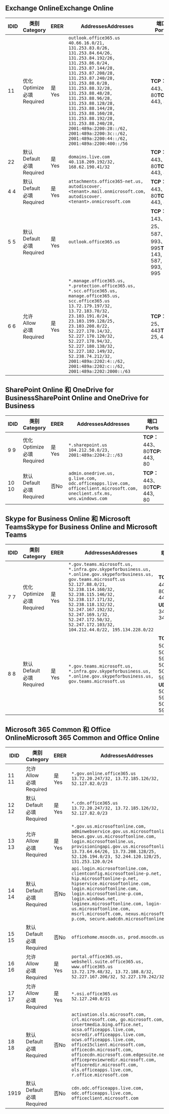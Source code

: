 <!--THIS FILE IS AUTOMATICALLY GENERATED. MANUAL CHANGES WILL BE OVERWRITTEN.-->
<!--Please contact the Office 365 Endpoints team with any questions.-->
<!--USGovGCCHigh endpoints version 2019012800-->
<!--File generated 2019-01-30 08:01:24.7920-->

## <a name="exchange-online"></a><span data-ttu-id="69ec2-101">Exchange Online</span><span class="sxs-lookup"><span data-stu-id="69ec2-101">Exchange Online</span></span>

<span data-ttu-id="69ec2-102">ID</span><span class="sxs-lookup"><span data-stu-id="69ec2-102">ID</span></span> | <span data-ttu-id="69ec2-103">类别</span><span class="sxs-lookup"><span data-stu-id="69ec2-103">Category</span></span> | <span data-ttu-id="69ec2-104">ER</span><span class="sxs-lookup"><span data-stu-id="69ec2-104">ER</span></span> | <span data-ttu-id="69ec2-105">Addresses</span><span class="sxs-lookup"><span data-stu-id="69ec2-105">Addresses</span></span> | <span data-ttu-id="69ec2-106">端口</span><span class="sxs-lookup"><span data-stu-id="69ec2-106">Ports</span></span>
-- | -------------------- | --- | ------------------------------------------------------------------------------------------------------------------------------------------------------------------------------------------------------------------------------------------------------------------------------------------------------------------------------------------------------------------------------------------------------------------------------------------------ | -------------------------------
<span data-ttu-id="69ec2-107">1</span><span class="sxs-lookup"><span data-stu-id="69ec2-107">1</span></span> | <span data-ttu-id="69ec2-108">优化</span><span class="sxs-lookup"><span data-stu-id="69ec2-108">Optimize</span></span><BR><span data-ttu-id="69ec2-109">必填</span><span class="sxs-lookup"><span data-stu-id="69ec2-109">Required</span></span> | <span data-ttu-id="69ec2-110">是</span><span class="sxs-lookup"><span data-stu-id="69ec2-110">Yes</span></span> | `outlook.office365.us`<BR>`40.66.16.0/21, 131.253.83.0/26, 131.253.84.64/26, 131.253.84.192/26, 131.253.86.0/24, 131.253.87.144/28, 131.253.87.208/28, 131.253.87.240/28, 131.253.88.0/28, 131.253.88.32/28, 131.253.88.48/28, 131.253.88.96/28, 131.253.88.128/28, 131.253.88.144/28, 131.253.88.160/28, 131.253.88.192/28, 131.253.88.240/28, 2001:489a:2200:28::/62, 2001:489a:2200:3c::/62, 2001:489a:2200:44::/62, 2001:489a:2200:400::/56` | <span data-ttu-id="69ec2-111">**TCP：** 443、80</span><span class="sxs-lookup"><span data-stu-id="69ec2-111">**TCP:** 443, 80</span></span>
<span data-ttu-id="69ec2-112">2</span><span class="sxs-lookup"><span data-stu-id="69ec2-112">2</span></span> | <span data-ttu-id="69ec2-113">默认</span><span class="sxs-lookup"><span data-stu-id="69ec2-113">Default</span></span><BR><span data-ttu-id="69ec2-114">必填</span><span class="sxs-lookup"><span data-stu-id="69ec2-114">Required</span></span> | <span data-ttu-id="69ec2-115">是</span><span class="sxs-lookup"><span data-stu-id="69ec2-115">Yes</span></span> | `domains.live.com`<BR>`40.118.209.192/32, 168.62.190.41/32` | <span data-ttu-id="69ec2-116">**TCP：** 443、80</span><span class="sxs-lookup"><span data-stu-id="69ec2-116">**TCP:** 443, 80</span></span>
<span data-ttu-id="69ec2-117">4 </span><span class="sxs-lookup"><span data-stu-id="69ec2-117">4</span></span> | <span data-ttu-id="69ec2-118">默认</span><span class="sxs-lookup"><span data-stu-id="69ec2-118">Default</span></span><BR><span data-ttu-id="69ec2-119">必填</span><span class="sxs-lookup"><span data-stu-id="69ec2-119">Required</span></span> | <span data-ttu-id="69ec2-120">是</span><span class="sxs-lookup"><span data-stu-id="69ec2-120">Yes</span></span> | `attachments.office365-net.us, autodiscover.<tenant>.mail.onmicrosoft.com, autodiscover.<tenant>.onmicrosoft.com` | <span data-ttu-id="69ec2-121">**TCP：** 443、80</span><span class="sxs-lookup"><span data-stu-id="69ec2-121">**TCP:** 443, 80</span></span>
<span data-ttu-id="69ec2-122">5 </span><span class="sxs-lookup"><span data-stu-id="69ec2-122">5</span></span> | <span data-ttu-id="69ec2-123">默认</span><span class="sxs-lookup"><span data-stu-id="69ec2-123">Default</span></span><BR><span data-ttu-id="69ec2-124">必填</span><span class="sxs-lookup"><span data-stu-id="69ec2-124">Required</span></span> | <span data-ttu-id="69ec2-125">是</span><span class="sxs-lookup"><span data-stu-id="69ec2-125">Yes</span></span> | `outlook.office365.us` | <span data-ttu-id="69ec2-126">**TCP：** 143、25、587、993、995</span><span class="sxs-lookup"><span data-stu-id="69ec2-126">**TCP:** 143, 25, 587, 993, 995</span></span>
<span data-ttu-id="69ec2-127">6 </span><span class="sxs-lookup"><span data-stu-id="69ec2-127">6</span></span> | <span data-ttu-id="69ec2-128">允许</span><span class="sxs-lookup"><span data-stu-id="69ec2-128">Allow</span></span><BR><span data-ttu-id="69ec2-129">必填</span><span class="sxs-lookup"><span data-stu-id="69ec2-129">Required</span></span> | <span data-ttu-id="69ec2-130">是</span><span class="sxs-lookup"><span data-stu-id="69ec2-130">Yes</span></span> | `*.manage.office365.us, *.protection.office365.us, *.scc.office365.us, manage.office365.us, scc.office365.us`<BR>`13.72.179.197/32, 13.72.183.70/32, 23.103.191.0/24, 23.103.199.128/25, 23.103.208.0/22, 52.227.170.14/32, 52.227.170.120/32, 52.227.178.94/32, 52.227.180.138/32, 52.227.182.149/32, 52.238.74.212/32, 2001:489a:2202:4::/62, 2001:489a:2202:c::/62, 2001:489a:2202:2000::/63` | <span data-ttu-id="69ec2-131">**TCP：** 25、443</span><span class="sxs-lookup"><span data-stu-id="69ec2-131">**TCP:** 25, 443</span></span>

## <a name="sharepoint-online-and-onedrive-for-business"></a><span data-ttu-id="69ec2-132">SharePoint Online 和 OneDrive for Business</span><span class="sxs-lookup"><span data-stu-id="69ec2-132">SharePoint Online and OneDrive for Business</span></span>

<span data-ttu-id="69ec2-133">ID</span><span class="sxs-lookup"><span data-stu-id="69ec2-133">ID</span></span> | <span data-ttu-id="69ec2-134">类别</span><span class="sxs-lookup"><span data-stu-id="69ec2-134">Category</span></span> | <span data-ttu-id="69ec2-135">ER</span><span class="sxs-lookup"><span data-stu-id="69ec2-135">ER</span></span> | <span data-ttu-id="69ec2-136">Addresses</span><span class="sxs-lookup"><span data-stu-id="69ec2-136">Addresses</span></span> | <span data-ttu-id="69ec2-137">端口</span><span class="sxs-lookup"><span data-stu-id="69ec2-137">Ports</span></span>
-- | -------------------- | --- | ----------------------------------------------------------------------------------------------------------------------- | ----------------
<span data-ttu-id="69ec2-138">9 </span><span class="sxs-lookup"><span data-stu-id="69ec2-138">9</span></span> | <span data-ttu-id="69ec2-139">优化</span><span class="sxs-lookup"><span data-stu-id="69ec2-139">Optimize</span></span><BR><span data-ttu-id="69ec2-140">必填</span><span class="sxs-lookup"><span data-stu-id="69ec2-140">Required</span></span> | <span data-ttu-id="69ec2-141">是</span><span class="sxs-lookup"><span data-stu-id="69ec2-141">Yes</span></span> | `*.sharepoint.us`<BR>`104.212.50.0/23, 2001:489a:2204:2::/63` | <span data-ttu-id="69ec2-142">**TCP：** 443、80</span><span class="sxs-lookup"><span data-stu-id="69ec2-142">**TCP:** 443, 80</span></span>
<span data-ttu-id="69ec2-143">10 </span><span class="sxs-lookup"><span data-stu-id="69ec2-143">10</span></span> | <span data-ttu-id="69ec2-144">默认</span><span class="sxs-lookup"><span data-stu-id="69ec2-144">Default</span></span><BR><span data-ttu-id="69ec2-145">必填</span><span class="sxs-lookup"><span data-stu-id="69ec2-145">Required</span></span> | <span data-ttu-id="69ec2-146">否</span><span class="sxs-lookup"><span data-stu-id="69ec2-146">No</span></span> | `admin.onedrive.us, g.live.com, odc.officeapps.live.com, officeclient.microsoft.com, oneclient.sfx.ms, wns.windows.com` | <span data-ttu-id="69ec2-147">**TCP：** 443、80</span><span class="sxs-lookup"><span data-stu-id="69ec2-147">**TCP:** 443, 80</span></span>

## <a name="skype-for-business-online-and-microsoft-teams"></a><span data-ttu-id="69ec2-148">Skype for Business Online 和 Microsoft Teams</span><span class="sxs-lookup"><span data-stu-id="69ec2-148">Skype for Business Online and Microsoft Teams</span></span>

<span data-ttu-id="69ec2-149">ID</span><span class="sxs-lookup"><span data-stu-id="69ec2-149">ID</span></span> | <span data-ttu-id="69ec2-150">类别</span><span class="sxs-lookup"><span data-stu-id="69ec2-150">Category</span></span> | <span data-ttu-id="69ec2-151">ER</span><span class="sxs-lookup"><span data-stu-id="69ec2-151">ER</span></span> | <span data-ttu-id="69ec2-152">Addresses</span><span class="sxs-lookup"><span data-stu-id="69ec2-152">Addresses</span></span> | <span data-ttu-id="69ec2-153">端口</span><span class="sxs-lookup"><span data-stu-id="69ec2-153">Ports</span></span>
-- | -------------------- | --- | --------------------------------------------------------------------------------------------------------------------------------------------------------------------------------------------------------------------------------------------------------------------------------------------------------------------------------- | --------------------------------------------------
<span data-ttu-id="69ec2-154">7 </span><span class="sxs-lookup"><span data-stu-id="69ec2-154">7</span></span> | <span data-ttu-id="69ec2-155">优化</span><span class="sxs-lookup"><span data-stu-id="69ec2-155">Optimize</span></span><BR><span data-ttu-id="69ec2-156">必填</span><span class="sxs-lookup"><span data-stu-id="69ec2-156">Required</span></span> | <span data-ttu-id="69ec2-157">是</span><span class="sxs-lookup"><span data-stu-id="69ec2-157">Yes</span></span> | `*.gov.teams.microsoft.us, *.infra.gov.skypeforbusiness.us, *.online.gov.skypeforbusiness.us, gov.teams.microsoft.us`<BR>`52.127.88.0/21, 52.238.114.160/32, 52.238.115.146/32, 52.238.117.171/32, 52.238.118.132/32, 52.247.167.192/32, 52.247.169.1/32, 52.247.172.50/32, 52.247.172.103/32, 104.212.44.0/22, 195.134.228.0/22` | <span data-ttu-id="69ec2-158">**TCP：** 443、80</span><span class="sxs-lookup"><span data-stu-id="69ec2-158">**TCP:** 443, 80</span></span><BR><span data-ttu-id="69ec2-159">**UDP：** 3478</span><span class="sxs-lookup"><span data-stu-id="69ec2-159">**UDP:** 3478</span></span>
<span data-ttu-id="69ec2-160">8 </span><span class="sxs-lookup"><span data-stu-id="69ec2-160">8</span></span> | <span data-ttu-id="69ec2-161">默认</span><span class="sxs-lookup"><span data-stu-id="69ec2-161">Default</span></span><BR><span data-ttu-id="69ec2-162">必填</span><span class="sxs-lookup"><span data-stu-id="69ec2-162">Required</span></span> | <span data-ttu-id="69ec2-163">是</span><span class="sxs-lookup"><span data-stu-id="69ec2-163">Yes</span></span> | `*.gov.teams.microsoft.us, *.infra.gov.skypeforbusiness.us, *.online.gov.skypeforbusiness.us, gov.teams.microsoft.us` | <span data-ttu-id="69ec2-164">**TCP：** 5061、50000-59999</span><span class="sxs-lookup"><span data-stu-id="69ec2-164">**TCP:** 5061, 50000-59999</span></span><BR><span data-ttu-id="69ec2-165">**UDP：** 50000-59999</span><span class="sxs-lookup"><span data-stu-id="69ec2-165">**UDP:** 50000-59999</span></span>

## <a name="microsoft-365-common-and-office-online"></a><span data-ttu-id="69ec2-166">Microsoft 365 Common 和 Office Online</span><span class="sxs-lookup"><span data-stu-id="69ec2-166">Microsoft 365 Common and Office Online</span></span>

<span data-ttu-id="69ec2-167">ID</span><span class="sxs-lookup"><span data-stu-id="69ec2-167">ID</span></span> | <span data-ttu-id="69ec2-168">类别</span><span class="sxs-lookup"><span data-stu-id="69ec2-168">Category</span></span> | <span data-ttu-id="69ec2-169">ER</span><span class="sxs-lookup"><span data-stu-id="69ec2-169">ER</span></span> | <span data-ttu-id="69ec2-170">Addresses</span><span class="sxs-lookup"><span data-stu-id="69ec2-170">Addresses</span></span> | <span data-ttu-id="69ec2-171">端口</span><span class="sxs-lookup"><span data-stu-id="69ec2-171">Ports</span></span>
-- | ------------------- | --- | ---------------------------------------------------------------------------------------------------------------------------------------------------------------------------------------------------------------------------------------------------------------------------------------------------------------------------------------------------------------------------------------------- | ----------------
<span data-ttu-id="69ec2-172">11 </span><span class="sxs-lookup"><span data-stu-id="69ec2-172">11</span></span> | <span data-ttu-id="69ec2-173">允许</span><span class="sxs-lookup"><span data-stu-id="69ec2-173">Allow</span></span><BR><span data-ttu-id="69ec2-174">必填</span><span class="sxs-lookup"><span data-stu-id="69ec2-174">Required</span></span> | <span data-ttu-id="69ec2-175">是</span><span class="sxs-lookup"><span data-stu-id="69ec2-175">Yes</span></span> | `*.gov.online.office365.us`<BR>`13.72.20.247/32, 13.72.185.126/32, 52.127.82.0/23` | <span data-ttu-id="69ec2-176">**TCP：** 443</span><span class="sxs-lookup"><span data-stu-id="69ec2-176">**TCP:** 443</span></span>
<span data-ttu-id="69ec2-177">12 </span><span class="sxs-lookup"><span data-stu-id="69ec2-177">12</span></span> | <span data-ttu-id="69ec2-178">默认</span><span class="sxs-lookup"><span data-stu-id="69ec2-178">Default</span></span><BR><span data-ttu-id="69ec2-179">必填</span><span class="sxs-lookup"><span data-stu-id="69ec2-179">Required</span></span> | <span data-ttu-id="69ec2-180">是</span><span class="sxs-lookup"><span data-stu-id="69ec2-180">Yes</span></span> | `*.cdn.office365.us`<BR>`13.72.20.247/32, 13.72.185.126/32, 52.127.82.0/23` | <span data-ttu-id="69ec2-181">**TCP：** 443</span><span class="sxs-lookup"><span data-stu-id="69ec2-181">**TCP:** 443</span></span>
<span data-ttu-id="69ec2-182">13 </span><span class="sxs-lookup"><span data-stu-id="69ec2-182">13</span></span> | <span data-ttu-id="69ec2-183">允许</span><span class="sxs-lookup"><span data-stu-id="69ec2-183">Allow</span></span><BR><span data-ttu-id="69ec2-184">必填</span><span class="sxs-lookup"><span data-stu-id="69ec2-184">Required</span></span> | <span data-ttu-id="69ec2-185">是</span><span class="sxs-lookup"><span data-stu-id="69ec2-185">Yes</span></span> | `*.gov.us.microsoftonline.com, adminwebservice.gov.us.microsoftonline.com, becws.gov.us.microsoftonline.com, login.microsoftonline.us, provisioningapi.gov.us.microsoftonline.com`<BR>`13.73.64.64/26, 13.73.208.128/25, 52.126.194.0/23, 52.244.120.128/25, 131.253.120.0/24` | <span data-ttu-id="69ec2-186">**TCP：** 443</span><span class="sxs-lookup"><span data-stu-id="69ec2-186">**TCP:** 443</span></span>
<span data-ttu-id="69ec2-187">14 </span><span class="sxs-lookup"><span data-stu-id="69ec2-187">14</span></span> | <span data-ttu-id="69ec2-188">默认</span><span class="sxs-lookup"><span data-stu-id="69ec2-188">Default</span></span><BR><span data-ttu-id="69ec2-189">必填</span><span class="sxs-lookup"><span data-stu-id="69ec2-189">Required</span></span> | <span data-ttu-id="69ec2-190">否</span><span class="sxs-lookup"><span data-stu-id="69ec2-190">No</span></span> | `api.login.microsoftonline.com, clientconfig.microsoftonline-p.net, hip.microsoftonline-p.net, hipservice.microsoftonline.com, login.microsoftonline.com, login.microsoftonline-p.com, login.windows.net, loginex.microsoftonline.com, login-us.microsoftonline.com, mscrl.microsoft.com, nexus.microsoftonline-p.com, secure.aadcdn.microsoftonline-p.com` | <span data-ttu-id="69ec2-191">**TCP：** 443</span><span class="sxs-lookup"><span data-stu-id="69ec2-191">**TCP:** 443</span></span>
<span data-ttu-id="69ec2-192">15 </span><span class="sxs-lookup"><span data-stu-id="69ec2-192">15</span></span> | <span data-ttu-id="69ec2-193">默认</span><span class="sxs-lookup"><span data-stu-id="69ec2-193">Default</span></span><BR><span data-ttu-id="69ec2-194">必填</span><span class="sxs-lookup"><span data-stu-id="69ec2-194">Required</span></span> | <span data-ttu-id="69ec2-195">否</span><span class="sxs-lookup"><span data-stu-id="69ec2-195">No</span></span> | `officehome.msocdn.us, prod.msocdn.us` | <span data-ttu-id="69ec2-196">**TCP：** 443、80</span><span class="sxs-lookup"><span data-stu-id="69ec2-196">**TCP:** 443, 80</span></span>
<span data-ttu-id="69ec2-197">16 </span><span class="sxs-lookup"><span data-stu-id="69ec2-197">16</span></span> | <span data-ttu-id="69ec2-198">允许</span><span class="sxs-lookup"><span data-stu-id="69ec2-198">Allow</span></span><BR><span data-ttu-id="69ec2-199">必填</span><span class="sxs-lookup"><span data-stu-id="69ec2-199">Required</span></span> | <span data-ttu-id="69ec2-200">是</span><span class="sxs-lookup"><span data-stu-id="69ec2-200">Yes</span></span> | `portal.office365.us, webshell.suite.office365.us, www.office365.us`<BR>`13.72.179.48/32, 13.72.188.8/32, 52.227.167.206/32, 52.227.170.242/32` | <span data-ttu-id="69ec2-201">**TCP：** 443、80</span><span class="sxs-lookup"><span data-stu-id="69ec2-201">**TCP:** 443, 80</span></span>
<span data-ttu-id="69ec2-202">17 </span><span class="sxs-lookup"><span data-stu-id="69ec2-202">17</span></span> | <span data-ttu-id="69ec2-203">允许</span><span class="sxs-lookup"><span data-stu-id="69ec2-203">Allow</span></span><BR><span data-ttu-id="69ec2-204">必填</span><span class="sxs-lookup"><span data-stu-id="69ec2-204">Required</span></span> | <span data-ttu-id="69ec2-205">是</span><span class="sxs-lookup"><span data-stu-id="69ec2-205">Yes</span></span> | `*.osi.office365.us`<BR>`52.127.240.0/21` | <span data-ttu-id="69ec2-206">**TCP：** 443</span><span class="sxs-lookup"><span data-stu-id="69ec2-206">**TCP:** 443</span></span>
<span data-ttu-id="69ec2-207">18 </span><span class="sxs-lookup"><span data-stu-id="69ec2-207">18</span></span> | <span data-ttu-id="69ec2-208">默认</span><span class="sxs-lookup"><span data-stu-id="69ec2-208">Default</span></span><BR><span data-ttu-id="69ec2-209">必填</span><span class="sxs-lookup"><span data-stu-id="69ec2-209">Required</span></span> | <span data-ttu-id="69ec2-210">否</span><span class="sxs-lookup"><span data-stu-id="69ec2-210">No</span></span> | `activation.sls.microsoft.com, crl.microsoft.com, go.microsoft.com, insertmedia.bing.office.net, ocsa.officeapps.live.com, ocsredir.officeapps.live.com, ocws.officeapps.live.com, office15client.microsoft.com, officecdn.microsoft.com, officecdn.microsoft.com.edgesuite.net, officepreviewredir.microsoft.com, officeredir.microsoft.com, ols.officeapps.live.com, r.office.microsoft.com` | <span data-ttu-id="69ec2-211">**TCP：** 443、80</span><span class="sxs-lookup"><span data-stu-id="69ec2-211">**TCP:** 443, 80</span></span>
<span data-ttu-id="69ec2-212">19</span><span class="sxs-lookup"><span data-stu-id="69ec2-212">19</span></span> | <span data-ttu-id="69ec2-213">默认</span><span class="sxs-lookup"><span data-stu-id="69ec2-213">Default</span></span><BR><span data-ttu-id="69ec2-214">必填</span><span class="sxs-lookup"><span data-stu-id="69ec2-214">Required</span></span> | <span data-ttu-id="69ec2-215">否</span><span class="sxs-lookup"><span data-stu-id="69ec2-215">No</span></span> | `cdn.odc.officeapps.live.com, odc.officeapps.live.com, officeclient.microsoft.com` | <span data-ttu-id="69ec2-216">**TCP：** 443、80</span><span class="sxs-lookup"><span data-stu-id="69ec2-216">**TCP:** 443, 80</span></span>
